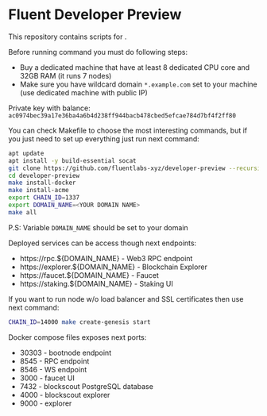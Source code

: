 Fluent Developer Preview
========================

This repository contains scripts for .

Before running command you must do following steps:
- Buy a dedicated machine that have at least 8 dedicated CPU core and 32GB RAM (it runs 7 nodes)
- Make sure you have wildcard domain `*.example.com` set to your machine (use dedicated machine with public IP)

Private key with balance: `ac0974bec39a17e36ba4a6b4d238ff944bacb478cbed5efcae784d7bf4f2ff80`

You can check Makefile to choose the most interesting commands, but if you just need to set up everything just run next command:

```bash
apt update
apt install -y build-essential socat
git clone https://github.com/fluentlabs-xyz/developer-preview --recursive
cd developer-preview
make install-docker
make install-acme
export CHAIN_ID=1337
export DOMAIN_NAME=<YOUR DOMAIN NAME>
make all
```

P.S: Variable `DOMAIN_NAME` should be set to your domain

Deployed services can be access though next endpoints:
- https://rpc.${DOMAIN_NAME} - Web3 RPC endpoint
- https://explorer.${DOMAIN_NAME} - Blockchain Explorer
- https://faucet.${DOMAIN_NAME} - Faucet
- https://staking.${DOMAIN_NAME} - Staking UI

If you want to run node w/o load balancer and SSL certificates then use next command:
```bash
CHAIN_ID=14000 make create-genesis start
```

Docker compose files exposes next ports:
- 30303 - bootnode endpoint
- 8545 - RPC endpoint
- 8546 - WS endpoint
- 3000 - faucet UI
- 7432 - blockscout PostgreSQL database
- 4000 - blockscout explorer
- 9000 - explorer